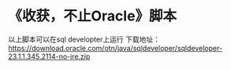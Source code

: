 # 《收获，不止Oracle》脚本
以上脚本可以在sql developter上运行
下载地址：https://download.oracle.com/otn/java/sqldeveloper/sqldeveloper-23.1.1.345.2114-no-jre.zip